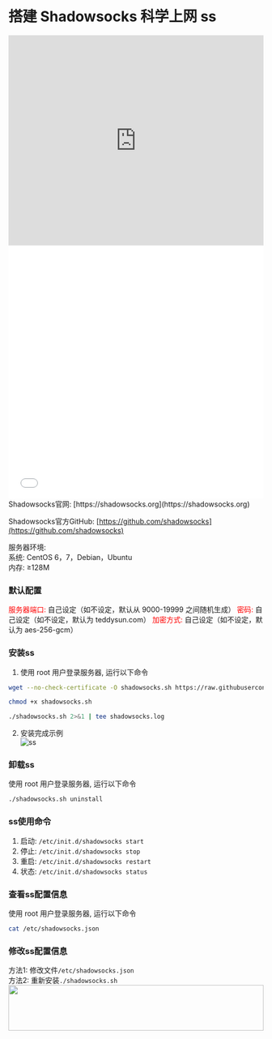 # 搭建 Shadowsocks 科学上网 ss
<iframe width="100%" height="415" src="https://www.youtube.com/embed/LdrYnNCP-9w" frameborder="0" allow="autoplay; encrypted-media" allowfullscreen></iframe>
<iframe width="100%" height="500" src="//player.bilibili.com/player.html?aid=24249871&cid=40661718&page=1" scrolling="no" border="0" frameborder="no" framespacing="0" allowfullscreen="true"> </iframe>
Shadowsocks官网: [https://shadowsocks.org](https://shadowsocks.org)

Shadowsocks官方GitHub: [https://github.com/shadowsocks](https://github.com/shadowsocks)

服务器环境:<br>
系统: CentOS 6，7，Debian，Ubuntu<br>
内存: ≥128M

### 默认配置
<font color="red">服务器端口:</font> 自己设定（如不设定，默认从 9000-19999 之间随机生成）
<font color="red">密码:</font> 自己设定（如不设定，默认为 teddysun.com）
<font color="red">加密方式:</font> 自己设定（如不设定，默认为 aes-256-gcm）

### 安装ss
1. 使用 root 用户登录服务器, 运行以下命令
```bash
wget --no-check-certificate -O shadowsocks.sh https://raw.githubusercontent.com/teddysun/shadowsocks_install/master/shadowsocks.sh
```
```bash
chmod +x shadowsocks.sh
```
```bash
./shadowsocks.sh 2>&1 | tee shadowsocks.log
```

2. 安装完成示例<br>
![ss](https://i.imgur.com/Mnc8xsh.png)

### 卸载ss
使用 root 用户登录服务器, 运行以下命令
```bash
./shadowsocks.sh uninstall
```

### ss使用命令
1. 启动: `/etc/init.d/shadowsocks start`
2. 停止: `/etc/init.d/shadowsocks stop`
3. 重启: `/etc/init.d/shadowsocks restart`
4. 状态: `/etc/init.d/shadowsocks status`

### 查看ss配置信息
使用 root 用户登录服务器, 运行以下命令
```bash
cat /etc/shadowsocks.json
```

### 修改ss配置信息
方法1: 修改文件`/etc/shadowsocks.json`<br>
方法2: 重新安装`./shadowsocks.sh`
<a href="https://www.vultr.com/?ref=7775614-4F"><img src="https://www.vultr.com/media/banner_1.png" width="100%" height="90"></a>